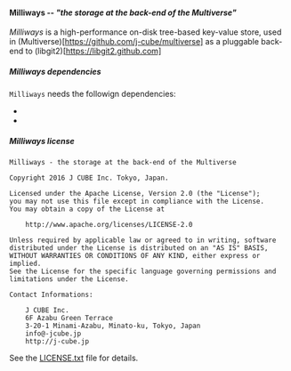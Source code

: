 #### **Milliways** -- *"the storage at the back-end of the Multiverse"*

_Milliways_ is a high-performance on-disk tree-based key-value store, used in (Multiverse)[https://github.com/j-cube/multiverse] as a pluggable back-end to (libgit2)[https://libgit2.github.com]

##### Milliways dependencies

`Milliways` needs the followign dependencies:

* 
* 

##### Milliways license

```
Milliways - the storage at the back-end of the Multiverse

Copyright 2016 J CUBE Inc. Tokyo, Japan.     
                                                                     
Licensed under the Apache License, Version 2.0 (the "License");         
you may not use this file except in compliance with the License.        
You may obtain a copy of the License at                                 
                                                                        
    http://www.apache.org/licenses/LICENSE-2.0                          
                                                                        
Unless required by applicable law or agreed to in writing, software     
distributed under the License is distributed on an "AS IS" BASIS,       
WITHOUT WARRANTIES OR CONDITIONS OF ANY KIND, either express or implied.
See the License for the specific language governing permissions and     
limitations under the License.                             

```
         
```
Contact Informations:

    J CUBE Inc.                                                          
    6F Azabu Green Terrace                                                   
    3-20-1 Minami-Azabu, Minato-ku, Tokyo, Japan                                 
    info@-jcube.jp                                                           
    http://j-cube.jp
```

See the [LICENSE.txt](LICENSE.txt) file for details.
